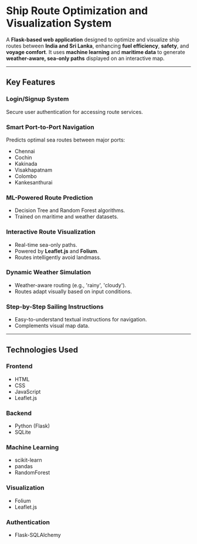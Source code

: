 # Ship Route Optimization and Visualization System

A **Flask-based web application** designed to optimize and visualize ship routes between **India and Sri Lanka**, enhancing **fuel efficiency**, **safety**, and **voyage comfort**. It uses **machine learning** and **maritime data** to generate **weather-aware, sea-only paths** displayed on an interactive map.

---

## Key Features

### Login/Signup System
Secure user authentication for accessing route services.

### Smart Port-to-Port Navigation
Predicts optimal sea routes between major ports:
- Chennai
- Cochin
- Kakinada
- Visakhapatnam
- Colombo
- Kankesanthurai

### ML-Powered Route Prediction
- Decision Tree and Random Forest algorithms.
- Trained on maritime and weather datasets.

### Interactive Route Visualization
- Real-time sea-only paths.
- Powered by **Leaflet.js** and **Folium**.
- Routes intelligently avoid landmass.

### Dynamic Weather Simulation
- Weather-aware routing (e.g., 'rainy', 'cloudy').
- Routes adapt visually based on input conditions.

### Step-by-Step Sailing Instructions
- Easy-to-understand textual instructions for navigation.
- Complements visual map data.

---

## Technologies Used

### Frontend
- HTML
- CSS
- JavaScript
- Leaflet.js

### Backend
- Python (Flask)
- SQLite

### Machine Learning
- scikit-learn
- pandas
- RandomForest

### Visualization
- Folium
- Leaflet.js

### Authentication
- Flask-SQLAlchemy



